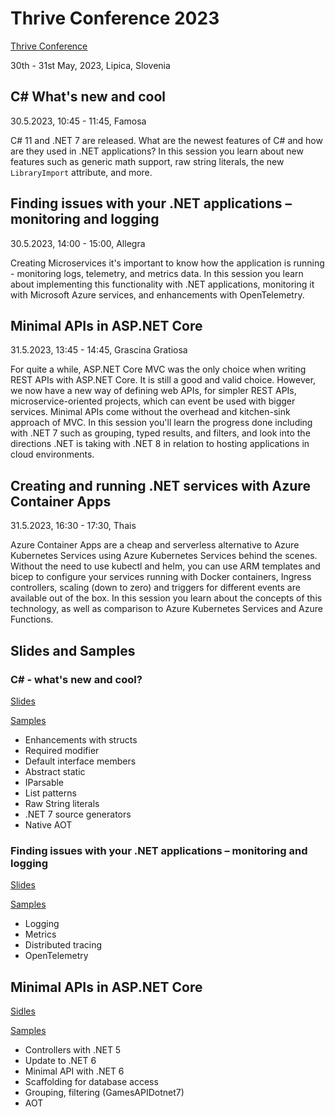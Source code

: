 # Thrive Conference 2023

[Thrive Conference](https://www.thriveconf.com/en/)

30th - 31st May, 2023, Lipica, Slovenia

## C# What's new and cool

30.5.2023, 10:45 - 11:45, Famosa

C# 11 and .NET 7 are released. What are the newest features of C# and how are they used in .NET applications? In this session you learn about new features such as generic math support, raw string literals, the new `LibraryImport` attribute, and more.

## Finding issues with your .NET applications – monitoring and logging

30.5.2023, 14:00 - 15:00, Allegra

Creating Microservices it's important to know how the application is running - monitoring logs, telemetry, and metrics data. In this session you learn about implementing this functionality with .NET applications, monitoring it with Microsoft Azure services, and enhancements with OpenTelemetry.

## Minimal APIs in ASP.NET Core

31.5.2023, 13:45 - 14:45, Grascina Gratiosa

For quite a while, ASP.NET Core MVC was the only choice when writing REST APIs with ASP.NET Core. It is still a good and valid choice. However, we now have a new way of defining web APIs, for simpler REST APIs, microservice-oriented projects, which can event be used with bigger services. Minimal APIs come without the overhead and kitchen-sink approach of MVC.
In this session you'll learn the progress done including with .NET 7 such as grouping, typed results, and filters, and look into the directions .NET is taking with .NET 8 in relation to hosting applications in cloud environments.

## Creating and running .NET services with Azure Container Apps

31.5.2023, 16:30 - 17:30, Thais

Azure Container Apps are a cheap and serverless alternative to Azure Kubernetes Services using Azure Kubernetes Services behind the scenes. Without the need to use kubectl and helm, you can use ARM templates and bicep to configure your services running with Docker containers, Ingress controllers, scaling (down to zero) and triggers for different events are available out of the box. In this session you learn about the concepts of this technology, as well as comparison to Azure Kubernetes Services and Azure Functions.

## Slides and Samples

### C# - what's new and cool?

[Slides](slides/CSharp2023.pdf)

[Samples](csharp/)

* Enhancements with structs
* Required modifier
* Default interface members
* Abstract static
* IParsable
* List patterns
* Raw String literals
* .NET 7 source generators
* Native AOT

### Finding issues with your .NET applications – monitoring and logging

[Slides](slides/Diagnostics2023.pdf)

[Samples](diagnostics/)

* Logging
* Metrics
* Distributed tracing
* OpenTelemetry

## Minimal APIs in ASP.NET Core

[Sidles](slides/MinimalAPI2023.pdf)

[Samples](minimalapi)

* Controllers with .NET 5
* Update to .NET 6
* Minimal API with .NET 6
* Scaffolding for database access
* Grouping, filtering (GamesAPIDotnet7)
* AOT
